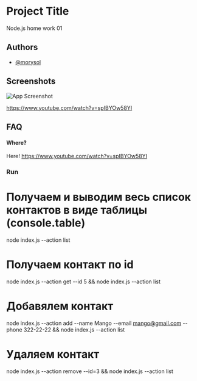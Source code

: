 # Project Title

Node.js home work 01

## Authors

- [@morysol](https://www.github.com/morysol)

## Screenshots

![App Screenshot](https://via.placeholder.com/468x300?text=App+Screenshot+Here)

https://www.youtube.com/watch?v=spIBYOw58YI

## FAQ

#### Where?

Here! https://www.youtube.com/watch?v=spIBYOw58YI

### Run

# Получаем и выводим весь список контактов в виде таблицы (console.table)

node index.js --action list

# Получаем контакт по id

node index.js --action get --id 5 && node index.js --action list

# Добавялем контакт

node index.js --action add --name Mango --email mango@gmail.com --phone
322-22-22 && node index.js --action list

# Удаляем контакт

node index.js --action remove --id=3 && node index.js --action list
